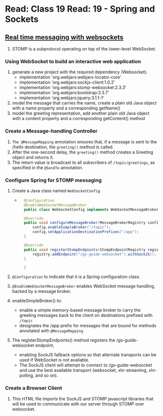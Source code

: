 # Read: Class 19 Read: 19 - Spring and Sockets

## [Real time messaging with websockets](https://spring.io/guides/gs/messaging-stomp-websocket/)

1. STOMP is a subprotocol operating on top of the lower-level WebSocket.

### Using WebSocket to build an interactive web application

1. generate a new project with the required dependency (Websocket).
   - implementation 'org.webjars:webjars-locator-core'
   - implementation 'org.webjars:sockjs-client:1.0.2'
   - implementation 'org.webjars:stomp-websocket:2.3.3'
   - implementation 'org.webjars:bootstrap:3.3.7'
   - implementation 'org.webjars:jquery:3.1.1-1'
1. model the message that carries the name, create a plain old Java object with a name property and a corresponding getName()
1. model the greeting representation, add another plain old Java object with a content property and a corresponding getContent() method

### Create a Message-handling Controller

1. `The @MessageMapping` annotation ensures that, if a message is sent to the /hello destination, the `greeting()` method is called.
1. After the one-second delay, the `greeting()` method creates a Greeting object and returns it.
1. The return value is broadcast to all subscribers of `/topic/greetings`, as specified in the `@SendTo` annotation.

### Configure Spring for STOMP messaging

1. Create a Java class named `WebSocketConfig`

   - ```java
       @Configuration
       @EnableWebSocketMessageBroker
       public class WebSocketConfig implements WebSocketMessageBrokerConfigurer {

       @Override
       public void configureMessageBroker(MessageBrokerRegistry config) {
           config.enableSimpleBroker("/topic");
           config.setApplicationDestinationPrefixes("/app");
       }

       @Override
       public void registerStompEndpoints(StompEndpointRegistry registry) {
           registry.addEndpoint("/gs-guide-websocket").withSockJS();
       }

       }
     ```

1. `@Configuration` to indicate that it is a Spring configuration class.
1. `@EnableWebSocketMessageBroker` enables WebSocket message handling, backed by a message broker.
1. enableSimpleBroker() to:
   - enable a simple memory-based message broker to carry the greeting messages back to the client on destinations prefixed with `/topic`
   - designates the /app prefix for messages that are bound for methods annotated with `@MessageMapping`
1. The registerStompEndpoints() method registers the /gs-guide-websocket endpoint,
   - enabling SockJS fallback options so that alternate transports can be used if WebSocket is not available.
   - The SockJS client will attempt to connect to /gs-guide-websocket and use the best available transport (websocket, xhr-streaming, xhr-polling, and so on).

### Create a Browser Client

1. This HTML file imports the SockJS and STOMP javascript libraries that will be used to communicate with our server through STOMP over websocket.
